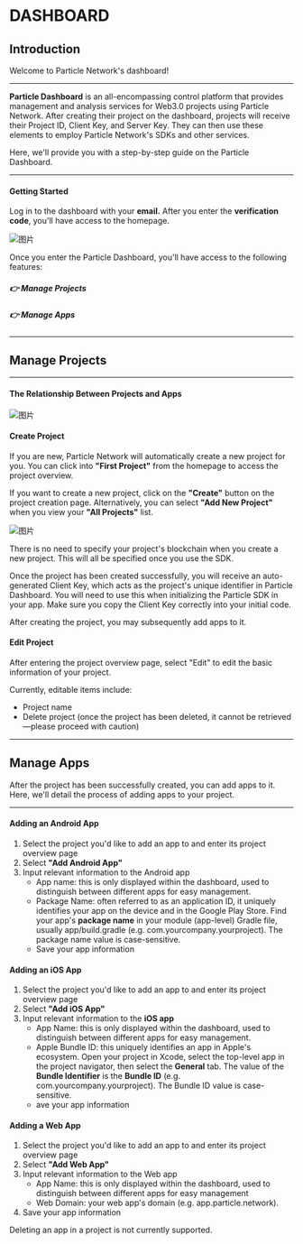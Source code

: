 # DASHBOARD
  
## Introduction
  
Welcome to Particle Network's dashboard!
  
---
  
**Particle Dashboard** is an all-encompassing control platform that provides management and analysis services for Web3.0 projects using Particle Network. After creating their project on the dashboard, projects will receive their Project ID, Client Key, and Server Key. They can then use these elements to employ Particle Network's SDKs and other services.
  
Here, we'll provide you with a step-by-step guide on the Particle Dashboard.
  
---
  
####   Getting Started
  
  
  
  
Log in to the dashboard with your **email.** After you enter the **verification code**, you'll have access to the homepage.
  
![图片](https://1871216767-files.gitbook.io/~/files/v0/b/gitbook-x-prod.appspot.com/o/spaces%2FF6uqWeUD7kwCZqSpBtVz%2Fuploads%2Fgit-blob-852f849dfcde56303b735eda66a08588a466fc61%2Fdenglu%20.jpg?alt=media )
  
Once you enter the Particle Dashboard, you'll have access to the following features:
  
#####    👉 Manage Projects
  
  
  
  
#####    👉 Manage Apps
  
  
  
  
---
  
## Manage Projects
  
---
  
#### The Relationship Between Projects and Apps
  
  
  
![图片](https://1871216767-files.gitbook.io/~/files/v0/b/gitbook-x-prod.appspot.com/o/spaces%2FF6uqWeUD7kwCZqSpBtVz%2Fuploads%2Fgit-blob-ff5ae55474823d3d584d8e46ca05a516ac81ecbc%2F%E5%9B%BE1.jpg?alt=media )
  
  
####    Create Project
  
  
  
  
If you are new, Particle Network will automatically create a new project for you. You can click into **"First Project"** from the homepage to access the project overview.
  
If you want to create a new project, click on the **"Create"** button on the project creation page. Alternatively, you can select **"Add New Project"** when you view your **"All Projects"** list.
  
![图片](https://1871216767-files.gitbook.io/~/files/v0/b/gitbook-x-prod.appspot.com/o/spaces%2FF6uqWeUD7kwCZqSpBtVz%2Fuploads%2Fgit-blob-d8242406fbe8ef491b6a06bf293c10b06e7200ee%2F%E7%94%BB%E6%9D%BF%201.jpg?alt=media )
  
There is no need to specify your project's blockchain when you create a new project. This will all be specified once you use the SDK.
  
Once the project has been created successfully, you will receive an auto-generated Client Key, which acts as the project's unique identifier in Particle Dashboard. You will need to use this when initializing the Particle SDK in your app. Make sure you copy the Client Key correctly into your initial code.
  
After creating the project, you may subsequently add apps to it.
  
  
####    Edit Project
  
  
  
  
After entering the project overview page, select "Edit" to edit the basic information of your project.
  
Currently, editable items include:
* Project name
* Delete project (once the project has been deleted, it cannot be retrieved—please proceed with caution)
  
  
---
  
  
## Manage Apps
  
After the project has been successfully created, you can add apps to it.
Here, we'll detail the process of adding apps to your project.
  
---
  
#### Adding an Android App
  
  
  
  
1. Select the project you'd like to add an app to and enter its project overview page
2. Select **"Add Android App"**
3. Input relevant information to the Android app
   * App name: this is only displayed within the dashboard, used to distinguish between different apps for easy management.
   * Package Name: often referred to as an application ID, it uniquely identifies your app on the device and in the Google Play Store. Find your app's **package name** in your module (app-level) Gradle file, usually app/build.gradle (e.g. com.yourcompany.yourproject). The package name value is case-sensitive.
   * Save your app information
  
####    Adding an iOS App
  
  
  
  
1. Select the project you'd like to add an app to and enter its project overview page
2. Select **"Add iOS App"**
3. Input relevant information to the **iOS app**
   * App Name: this is only displayed within the dashboard, used to distinguish between different apps for easy management.
   * Apple Bundle ID: this uniquely identifies an app in Apple's ecosystem. Open your project in Xcode, select the top-level app in the project navigator, then select the **General** tab. The value of the **Bundle Identifier** is the **Bundle ID** (e.g. com.yourcompany.yourproject). The Bundle ID value is case-sensitive.
   * ave your app information
  
####    Adding a Web App
  
  
  
  
1. Select the project you'd like to add an app to and enter its project overview page
2. Select **"Add Web App"**
3. Input relevant information to the Web app
   * App Name: this is only displayed within the dashboard, used to distinguish between different apps for easy management
   * Web Domain: your web app's domain (e.g. app.particle.network).
4. Save your app information
  
Deleting an app in a project is not currently supported.